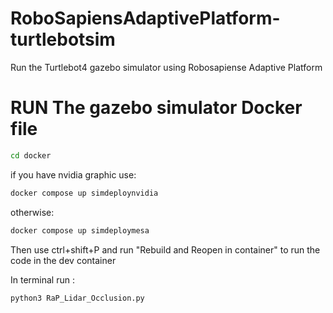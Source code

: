 # RoboSapiensAdaptivePlatform-turtlebotsim

Run the Turtlebot4 gazebo simulator using Robosapiense Adaptive Platform 

# RUN The gazebo simulator Docker file 

```bash 
cd docker 
```
if you have nvidia graphic use:

```bash 
docker compose up simdeploynvidia
```
otherwise: 
```bash 
docker compose up simdeploymesa
```
Then use ctrl+shift+P and run "Rebuild and Reopen in container" to run the code in the dev container 

In terminal run : 
```bash 
python3 RaP_Lidar_Occlusion.py
```